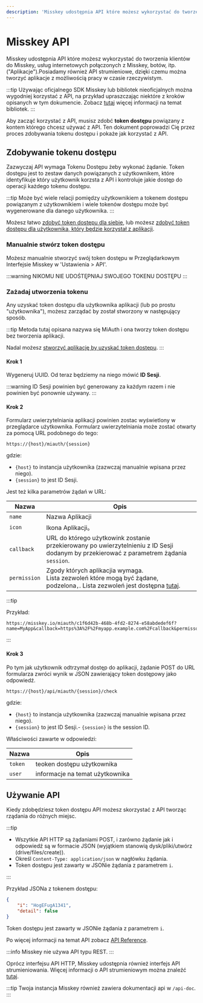 ```yaml
---
description: 'Misskey udostępnia API które możesz wykorzystać do tworzenia klientów do Misskey, usług internetowych połączonych z Misskey, botów, itp. ("Aplikacje").'
---
```


# Misskey API

Misskey udostępnia API które możesz wykorzystać do tworzenia klientów do Misskey, usług internetowych połączonych z Misskey, botów, itp. ("Aplikacje").Posiadamy również API strumieniowe, dzięki czemu można tworzyć aplikacje z możliwością pracy w czasie rzeczywistym.

:::tip
Używając oficjalnego SDK Misskey lub bibliotek nieoficjalnych można wygodniej korzystać z API, na przykład upraszczając niektóre z kroków opisanych w tym dokumencie.
Zobacz [tutaj](TODO) więcej informacji na temat bibliotek.
:::

Aby zacząć korzystać z API, musisz zdobć **token dostępu** powiązany z kontem którego chcesz używać z API.
Ten dokument poprowadzi Cię przez proces zdobywania tokenu dostępu i pokaże jak korzystać z API.

## Zdobywanie tokenu dostępu

Zazwyczaj API wymaga Tokenu Dostępu żeby wykonać żądanie.
Token dostępu jest to zestaw danych powiązanych z użytkownikem, które identyfikuje który użytkownik korzsta z API i kontroluje jakie dostęp do operacji każdego tokenu dostępu.

:::tip
Może być wiele relacji pomiędzy użytkownikiem a tokenem dostępu powiązanym z użytkownikiem i wiele tokenów dostępu może być wygenerowane dla danego użytkownika.
:::

Możesz łatwo [zdobyć token dostępu dla siebie](#Manually-issue-an-access-token), lub możesz [zdobyć token dostępu dla użytkownika, który będzie korzystał z aplikacji](#Request-an-access-token-to-be-issued).

### Manualnie stwórz token dostępu

Możesz manualnie stworzyć swój token dostępu w Przeglądarkowym Interfejsie Misskey w 'Ustawienia > API'.

:::warning
NIKOMU NIE UDOŚTĘPNIAJ SWOJEGO TOKENU DOSTĘPU
:::

### Zażadaj utworzenia tokenu

Any uzyskać token dostępu dla użytkownika aplikacji (lub po prostu "użytkownika"), możesz zarządać by został stworzony w następujący sposób.

:::tip
Metoda tutaj opisana nazywa się MiAuth i ona tworzy token dostępu bez tworzenia aplikacji.

Nadal możesz [stworzyć aplikację by uzyskać token dostępu](./app.md).
:::

#### Krok 1

Wygeneruj UUID. Od teraz będziemy na niego mówić **ID Sesji**.

:::warning
ID Sesji powinien być generowany za każdym razem i nie powinien być ponownie używany.
:::

#### Krok 2

Formularz uwierzytelniania aplikacji powinien zostac wyświetlony w przeglądarce użytkownika. Formularz uwierzytelniania może zostać otwarty za pomocą URL podobnego do tego:

```:no-line-numbers
https://{host}/miauth/{session}
```

gdzie:

- `{host}` to instancja użytkownika (zazwczaj manualnie wpisana przez niego).
- `{session}` to jest ID Sesji.

Jest też kilka parametrów żądań w URL:

| Nazwa        | Opis                                                                                                                                    |
| ------------ | --------------------------------------------------------------------------------------------------------------------------------------- |
| `name`       | Nazwa Aplikacji                                                                                                                         |
| `icon`       | Ikona Aplikacji。                                                                                                                       |
| `callback`   | URL do którego użytkowink zostanie przekierowany po uwierzytelnieniu z ID Sesji dodanym by przekierować z parametrem żądania `session`. |
| `permission` | Zgody których aplikacjia wymaga. <br>Lista zezwoleń które mogą być żądane, podzelona`,`. Lista zezwoleń jest dostępna [tutaj](TODO).    |

:::tip

Przykład:

```:no-line-numbers
https://misskey.io/miauth/c1f6d42b-468b-4fd2-8274-e58abdedef6f?name=MyApp&callback=https%3A%2F%2Fmyapp.example.com%2Fcallback&permisson=write:notes,write:following,read:drive
```

:::

#### Krok 3

Po tym jak użytkownik odtrzymał dostęp do aplikacji, żądanie POST do URL formularza zwróci wynik w JSON zawierający token dostępowy jako odpowiedź.

```:no-line-numbers
https://{host}/api/miauth/{session}/check
```

gdzie:

- `{host}` to instancja użytkownika (zazwczaj manualnie wpisana przez niego).
- `{session}` to jest ID Sesji.- `{session}` is the session ID.

Właściwości zawarte w odpowiedzi:

| Nazwa   | Opis                            |
| ------- | ------------------------------- |
| `token` | teoken dostępu użytkownika      |
| `user`  | informacje na temat użytkownika |

## Używanie API

Kiedy zdobędziesz token dostępu API możesz skorzystać z API tworząc rządania do różnych miejsc.

:::tip

- Wszytkie API HTTP są żądaniami POST, i zarówno żądanie jak i odpowiedź są w formacie JSON (wyjątkiem stanowią dysk/pliki/utwórz (drive/files/create)).
- Określ `Content-Type: application/json` w nagłówku żądania.
- Token dostępu jest zawarty w JSONie żądania z parametrem `i`.

:::

Przykład JSONa z tokenem dostępu:

```json
{
	"i": "HogEFugA1341",
	"detail": false
}
```

Token dostępu jest zawarty w JSONie żądania z parametrem `i`.

Po więcej informacji na temat API zobacz [API Reference](./endpoints.html).

:::info
Misskey nie używa API typu REST.
:::

Oprócz interfejsu API HTTP, Misskey udostępnia również interfejs API strumieniowania. Więcej informacji o API strumieniowym można znaleźć [tutaj](./streaming/).

:::tip
Twoja instancja Misskey również zawiera dokumentacji api w `/api-doc`.
:::
